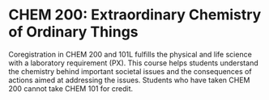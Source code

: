 # CHEM 200: Extraordinary Chemistry of Ordinary Things

Coregistration in CHEM 200 and 101L fulfills the physical and life science with a laboratory requirement (PX). This course helps students understand the chemistry behind important societal issues and the consequences of actions aimed at addressing the issues. Students who have taken CHEM 200 cannot take CHEM 101 for credit.